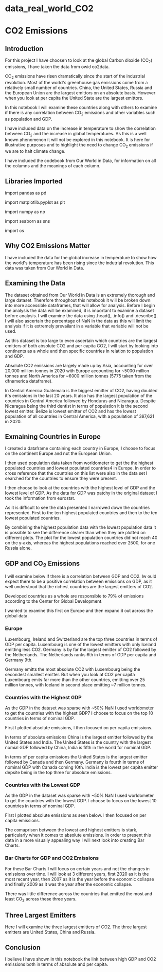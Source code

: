 # data_real_world_CO2
# CO2 Emissions

## Introduction

For this project I have choosen to look at the global Carbon dioxide (CO<sub>2</sub>) emissions, I have taken the data from owid co2data.

CO<sub>2</sub> emissions have risen dramatically since the start of the industrial revolution. Most of the world's greenhouse gas emissions come from a relatively small number of countries. China, the United States, Russia and the European Union are the largest emittors on an absolute basis. However when you look at per capita the United State are the largest emittors. 

In this notebook I will examine these countries along with others to examine if there is any correlation between CO<sub>2</sub> emissions and other variables such as population and GDP.

I have included data on the increase in temperature to show the correlation between CO<sub>2</sub> and the increase in global temperatures. As this is a well known phenomenon it will not be explored in this notebook. It is here for illustrative purposes and to highlight the need to change CO<sub>2</sub> emissions if we are to halt climate change.

I have included the codebook from Our World in Data, for information on all the columns and the meanings of each column.

## Libraries Imported
import pandas as pd

import matplotlib.pyplot as plt

import numpy as np

import seaborn as sns

import os

## Why CO2 Emissions Matter
I have included the data for the global increase in temperature to show how the world's temperature has been rising since the indutrial revolution. This data was taken from Our World in Data.

## Examining the Data
The dataset obtained from Our World in Data is an extremely thorough and large dataset. Therefore throughout this notebook it will be broken down into more accessible dataframes, that will allow for analysis.
Before I begin the analysis the data will be examined, it is important to examine a dataset before analysis. I will examine the data using .head(), .info() and .describe(). I will also ascertain the percentage of NaN in the data as this will limit the analysis if it is extremely prevailant in a variable that variable will not be used.

As this dataset is too large to even ascertain which countries are the largest emitters of both absolute CO2 and per capita CO2, I will start by looking into continents as a whole and then specific countries in relation to population and GDP.

Absolute CO2 emissions are largely made up by Asia, accounting for over 20,000 million tonnes in 2020 with Europe accounting for ~5000 million tonnes and North America for ~6000 million tonnes (5775 taken from the dfnamerica dataframe).

In Central America Guatemala is the biggest emitter of CO2, having doubled it's emissions in the last 20 years. It also has the largest population of the countries in Central America followed by Honduras and Nicaragua. Despite Nicaragua being the third dentist in terms of population it is the second lowest emitter. Belize is lowest emitter of CO2 and has the lowest population of all countries in Central America, with a population of 397,621 in 2020.

## Exmaining Countries in Europe
I created a dataframe containing each country in Europe, I choose to focus on the continent Europe and not the European Union.

I then used population data taken from worldometer to get the the highest populated countries and lowest populated countries4 in Europe. In order to cross reference that the countries on this list were also in the data set I searched for the countries to ensure they were present.

I then choose to look at the countries with the highest level of GDP and the lowest level of GDP. As the data for GDP was patchy in the original dataset I took the information from eurostat.

As it is difficult to see the data presented I narrowed down the countries represented. First to the ten highest populated countries and then to the ten lowest populated countries.

By combining the highest population data with the lowest population data it is possible to see the difference clearer than when they are plotted on different plots.
The plot for the lowest population countries did not reach 40 on the y-axis, whereas the highest populations reached over 2500, for one Russia alone.

## GDP and CO<sub>2</sub> Emissions
I will examine below if there is a correlation between GDP and CO2. Iw ould expect there to be a positive correlation between emissions on GDP, as it well understood that the richest countries are the largest emitters of CO2.

Developed countries as a whole are responsible to 79% of emissions according to the Center for Global Development.

I wanted to examine this first on Europe and then expand it out across the global data.

### Europe
Luxembourg, Ireland and Switzerland are the top three countries in terms of GDP per capita. Luxembourg is one of the lowest emitters with only Iceland emitting less CO2. Germany is by far the largest emitter of CO2 followed by the Netherlands. The Netherlands ranks 6th in terms of GDP per capita and Germany 9th.

Germany emitts the most absolute CO2 with Luxembourg being the secondest smallest emitter. But when you look at CO2 per capita Luxembourg emits far more than the other countries, emitting over 25 million tonnes, with Iceland in second place emitting ~7 million tonnes.

### Countries with the Highest GDP
As the GDP in the dataset was sparse with ~50% NaN I used worldometer to get the countries with the highest GDP7 I choose to focus on the top 10 countries in terms of nominal GDP.

First I plotted absolute emissions, I then focused on per capita emissions.

In terms of absolute emissions China is the largest emitter followed by the United States and India. The United States is the country with the largest nomial GDP followed by China, India is fifth in the world for nominal GDP.

In terms of per capita emissions the United States is the largest emitter followed by Canada and then Germany. Germany is fourth in terms of nominal GDP with Canada coming 10th. India is the lowest per capita emitter depsite being in the top three for absolute emissions.

### Countries with the Lowest GDP
As the GDP in the dataset was sparse with ~50% NaN I used worldometer to get the countries with the lowest GDP. I choose to focus on the lowest 10 countries in terms of nominal GDP.

First I plotted absolute emissions as seen below. I then focused on per capita emissions.

The comaprison between the lowest and highest emitters is stark, particularly when it comes to absolute emissions. In order to present this data in a more visually appealing way I will next look into creating Bar Charts.

### Bar Charts for GDP and CO2 Emissions
For these Bar Charts I will focus on certain years and not the changes in emissions over time. I will look at 3 different years, first 2020 as it is the most recent year, then 2007 as it is the year before the economic collapse and finally 2009 as it was the year after the economic collapse.

There was little difference across the countries that emitted the most and least CO<sub>2</sub> across these three years.

## Three Largest Emitters
Here I will examine the three largest emitters of CO2. The three largest emitters are United States, China and Russia.

## Conclusion
I believe I have shown in this notebook the link between high GDP and CO2 emissions both in terms of absolute and per capita.